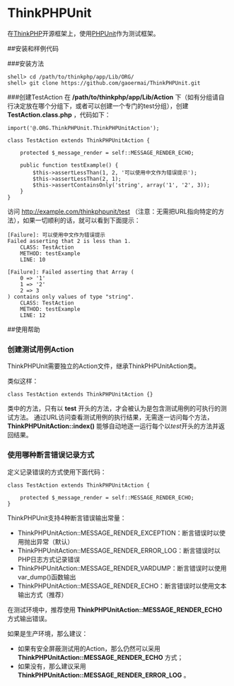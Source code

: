 ThinkPHPUnit
============

在[ThinkPHP](http://www.thinkphp.cn/)开源框架上，使用[PHPUnit](https://github.com/sebastianbergmann/phpunit/)作为测试框架。

##安装和样例代码

###安装方法
```
shell> cd /path/to/thinkphp/app/Lib/ORG/
shell> git clone https://github.com/gaoermai/ThinkPHPUnit.git
```

###创建TestAction
在 **/path/to/thinkphp/app/Lib/Action** 下（如有分组请自行决定放在哪个分组下，或者可以创建一个专门的test分组），创建 **TestAction.class.php** ，代码如下：
    
    import('@.ORG.ThinkPHPUnit.ThinkPHPUnitAction');

    class TestAction extends ThinkPHPUnitAction {
    
        protected $_message_render = self::MESSAGE_RENDER_ECHO;
    
        public function testExample() {
            $this->assertLessThan(1, 2, '可以使用中文作为错误提示');
            $this->assertLessThan(2, 1);
            $this->assertContainsOnly('string', array('1', '2', 3));
        }
    }

访问 http://example.com/thinkphpunit/test （注意：无需把URL指向特定的方法），如果一切顺利的话，就可以看到下面提示：

    [Failure]: 可以使用中文作为错误提示
    Failed asserting that 2 is less than 1.
        CLASS: TestAction
        METHOD: testExample
        LINE: 10

    [Failure]: Failed asserting that Array (
        0 => '1'
        1 => '2'
        2 => 3
    ) contains only values of type "string".
        CLASS: TestAction
        METHOD: testExample
        LINE: 12

##使用帮助

### 创建测试用例Action
ThinkPHPUnit需要独立的Action文件，继承ThinkPHPUnitAction类。

类似这样：
```
class TestAction extends ThinkPHPUnitAction {}
```

类中的方法，只有以 **test** 开头的方法，才会被认为是包含测试用例的可执行的测试方法。
通过URL访问查看测试用例的执行结果，无需逐一访问每个方法， **ThinkPHPUnitAction::index()** 能够自动地逐一运行每个以*test*开头的方法并返回结果。


### 使用哪种断言错误记录方式

定义记录错误的方式使用下面代码：
    
    class TestAction extends ThinkPHPUnitAction {
    
        protected $_message_render = self::MESSAGE_RENDER_ECHO;
    }


ThinkPHPUnit支持4种断言错误输出常量：
* ThinkPHPUnitAction::MESSAGE_RENDER_EXCEPTION：断言错误时以使用抛出异常（默认）
* ThinkPHPUnitAction::MESSAGE_RENDER_ERROR_LOG：断言错误时以PHP日志方式记录错误
* ThinkPHPUnitAction::MESSAGE_RENDER_VARDUMP：断言错误时以使用var_dump()函数输出
* ThinkPHPUnitAction::MESSAGE_RENDER_ECHO：断言错误时以使用文本输出方式（推荐）

在测试环境中，推荐使用 **ThinkPHPUnitAction::MESSAGE_RENDER_ECHO** 方式输出错误。

如果是生产环境，那么建议：
* 如果有安全屏蔽测试用的Action，那么仍然可以采用 **ThinkPHPUnitAction::MESSAGE_RENDER_ECHO** 方式；
* 如果没有，那么建议采用 **ThinkPHPUnitAction::MESSAGE_RENDER_ERROR_LOG** 。
